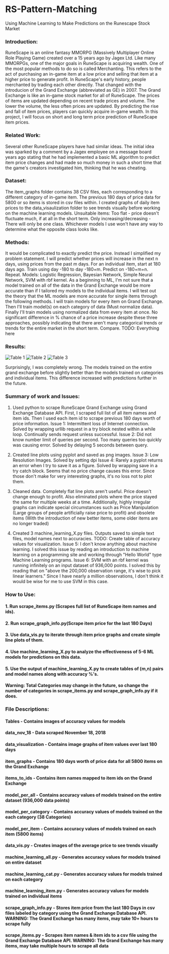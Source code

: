 # RS-Pattern-Matching
Using Machine Learning to Make Predictions on the Runescape Stock Market

### Introduction: 
RuneScape is an online fantasy MMORPG (Massively Multiplayer Online Role Playing Game) created over a 15 years ago by Jagex Ltd. Like many MMORPGs, one of the major goals in RuneScape is acquiring wealth. One of the most popular methods to do so is called Merchanting. This refers to the act of purchasing an in-game item at a low price and selling that item at a higher price to generate profit. In RuneScape's early history, people merchanted by trading each other directly. That changed with the introducion of the Grand Exchange (abbreviated as GE) in 2007. The Grand Exchange is like an in-game stock market for all of RuneScape. The prices of items are updated depending on recent trade prices and volume. The lower the volume, the less often prices are updated. By predicting the rise and fall of item prices, players can quickly acquire in-game wealth. In this project, I will focus on short and long term price prediction of RuneScape item prices.

### Related Work:
Several other RuneScape players have had similar ideas. The initial idea was sparked by a comment by a Jagex employee on a message board years ago stating that he had implemented a basic ML algorithm to predict item price changes and had made so much money in such a short time that the game's creators investigated him, thinking that he was cheating. 

### Dataset:
The item_graphs folder contains 38 CSV files, each corresponding to a different category of in-game item. The previous 180 days of price data for 5800 or so items is stored in csv files within. I created graphs of daily item prices to the data_visaulization folder to see trends visually before working on the machine learning models. Unsuitable items: Too flat - price doesn't fluctuate much, if at all in the short term. Only increasing/decreasing - There will only be one class. Whichever models I use won't have any way to determine what the opposite class looks like.

### Methods: 
It would be complicated to exactly predict the price. Instead I simplified my problem statement. I will predict whether prices will increase in the next n days, using prices from the past m days. For an individual item, start at 180 days ago. Train using day -180 to day -180+m. Predict on -180+m+n. Repeat. Models: Logistic Regression, Bayesian Network, Simple Neural Network, SVM with rbf kernel. As a beginning to ML, I'm not sure that a model trained on all of the data in the Grand Exchange would be more accurate than if I tailored my models to the individual items. I will test out the theory that the ML models are more accurate for single items through the following methods. I will train models for every item on Grand Exchange. Then I'll train model(s) on each category of data (Must normalize data). Finally I'll train models using normalized data from every item at once. No significant difference in % chance of a price increase despite these three approaches, possibly indicating that there aren't many categorical trends or trends for the entire market in the short term. Compare. TODO: Everything here

### Results: 
![Table 1](https://github.com/jlyons6100/RS-Pattern-Matching/blob/master/Tables/Table%201.png)
![Table 2](https://github.com/jlyons6100/RS-Pattern-Matching/blob/master/Tables/Table%202.png)
![Table 3](https://github.com/jlyons6100/RS-Pattern-Matching/blob/master/Tables/Table%203.png)

Surprisingly, I was completely wrong. The models trained on the entire grand exchange before slightly better than the models trained on categories and individual items. This difference increased with predictions further in the future.

### Summary of work and Issues:

1. Used python to scrape RuneScape Grand Exchange using Grand Exchange Database API. First, I scraped full list of all item names and item ids. Then I used each item id to scrape previous 180 days worth of price information.
Issue 1: Intermittent loss of Internet connection. Solved by wrapping urllib request in a try block nested within a while loop. Continually sends request unless successful.
Issue 2: Did not know number limit of queries per second. Too many queries too quickly was causing error. Solved by delaying 5 seconds between query.

2. Created line plots using pyplot and saved as png images.
Issue 3: Low Resolution Images. Solved by setting dpi 
Issue 4: Rarely a pyplot returns an error when I try to save it as a figure. Solved by wrapping save in a try catch block. Seems that no price change causes this error. Since those don't make for very interesting graphs, it's no loss not to plot them.

3. Cleaned data. Completely flat line plots aren't useful. Price doesn't change enough to profit. Also eliminated plots where the price stayed the same for multiple weeks at a time. Additionally, highly irregular graphs can indicate special circumstances such as Price Manipulation (Large groups of people artificially raise price to profit) and obsolete items (With the introduction of new better items, some older items are no longer traded) 

4. Created 3 machine_learning_X.py files. Outputs saved to simple text files, model names next to accuracies. TODO: Create table of accuracy values for visualization.
Issue 5: I don't know anything about machine learning. I solved this issue by reading an introduction to machine learning on a programming site and working through "Hello World" type Machine Learning programs.
Issue 6: SVM with an rbf kernel was running infinitely on an input dataset of 936,000 points. I solved this by reading that on "above the 200,000 observation range, it's wise to pick linear learners." Since I have nearly a million observations, I don't think it would be wise for me to use SVM  in this case.

### How to Use:

#### 1. Run scrape_items.py (Scrapes full list of RuneScape item names and ids).
#### 2. Run scrape_graph_info.py(Scrape item price for the last 180 Days) 
#### 3. Use data_vis.py to iterate through item price graphs and create simple line plots of them.
#### 4. Use machine_learning_X.py to analyze the effectiveness of 5-6 ML models for predictions on this data.
#### 5. Use the output of machine_learning_X.py to create tables of (m,n) pairs and model names along with accuracy %'s.
#### Warning: Total Categories may change in the future, so change the number of categories in scrape_items.py and scrape_graph_info.py if it does.

### File Descriptions:
#### Tables - Contains images of accuracy values for models
#### data_nov_18 - Data scraped November 18, 2018
#### data_visualization - Contains image graphs of item values over last 180 days
#### item_graphs - Contains 180 days worth of price data for all 5800 items on the Grand Exchange
#### items_to_ids - Contains item names mapped to item ids on the Grand Exchange
#### model_per_all - Contains accuracy values of models trained on the entire dataset (936,000 data points)
#### model_per_category - Contains accuracy values of models trained on the each category (38 Categories)
#### model_per_item - Contains accuracy values of models trained on each item (5800 items)
#### data_vis.py - Creates images of the average price to see trends visually
#### machine_learning_all.py - Generates accuracy values for models trained on entire dataset
#### machine_learning_cat.py - Generates accuracy values for models trained on each category
#### machine_learning_item.py - Generates accuracy values for models trained on individual items
#### scrape_graph_info.py - Stores item price from the last 180 Days in csv files labeled by category using the Grand Exchange Database API. WARNING: The Grand Exchange has many items, may take 10+ hours to scrape fully

#### scrape_items.py - Scrapes item names & item ids to a csv file using the Grand Exchange Database API. WARNING: The Grand Exchange has many items, may take multiple hours to scrape all data 
